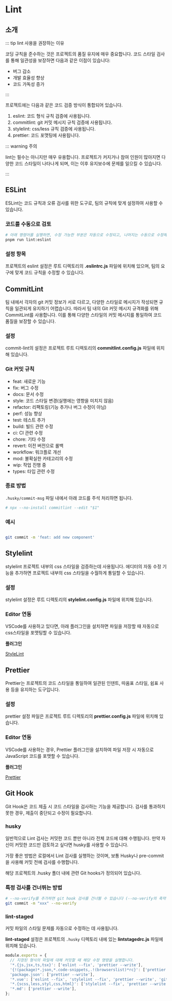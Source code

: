 # Lint

## 소개

::: tip lint 사용을 권장하는 이유

코딩 규칙을 준수하는 것은 프로젝트의 품질 유지에 매우 중요합니다. 코드 스타일 검사를 통해 일관성을 보장하면 다음과 같은 이점이 있습니다:

- 버그 감소
- 개발 효율성 향상
- 코드 가독성 증가

:::

프로젝트에는 다음과 같은 코드 검증 방식이 통합되어 있습니다.

1. eslint: 코드 형식 규칙 검증에 사용됩니다.
2. commitlint: git 커밋 메시지 규칙 검증에 사용됩니다.
3. stylelint: css/less 규칙 검증에 사용됩니다.
4. prettier: 코드 포맷팅에 사용됩니다.

::: warning 주의

lint는 필수는 아니지만 매우 유용합니다. 프로젝트가 커지거나 참여 인원이 많아지면 다양한 코드 스타일이 나타나게 되며, 이는 이후 유지보수에 문제를 일으킬 수 있습니다.

:::

## ESLint

ESLint는 코드 규칙과 오류 검사를 위한 도구로, 팀의 규칙에 맞게 설정하여  사용할 수 있습니다.

### 코드를 수동으로 검토

```bash
# 아래 명령어를 실행하면, 수정 가능한 부분은 자동으로 수정되고, 나머지는 수동으로 수정해야 합니다.
pnpm run lint:eslint
```

### 설정 항목

프로젝트의 eslint 설정은 루트 디렉토리의 **.eslintrc.js** 파일에 위치해 있으며, 팀의 요구에 맞게 코드 규칙을 수정할 수 있습니다.

## CommitLint

팀 내에서 각자의 git 커밋 정보가 서로 다르고, 다양한 스타일로 메시지가 작성되면 규칙을 일관되게 유지하기 어렵습니다. 따라서 팀 내의 Git 커밋 메시지 규격화를 위해 CommitLint를 사용합니다. 이를 통해 다양한 스타일의 커밋 메시지를 통일하여 코드 품질을 보장할 수 있습니다.


### 설정

commit-lint의 설정은 프로젝트 루트 디렉토리의 **commitlint.config.js** 파일에 위치해 있습니다.

### Git 커밋 규칙

- feat: 새로운 기능
- fix: 버그 수정
- docs: 문서 수정
- style: 코드 스타일 변경(실행에는 영향을 미치지 않음)
- refactor: 리팩토링(기능 추가나 버그 수정이 아님)
- perf: 성능 향상
- test: 테스트 추가
- build: 빌드 관련 수정
- ci: CI 관련 수정
- chore: 기타 수정
- revert: 이전 버전으로 롤백
- workflow: 워크플로 개선
- mod: 불확실한 카테고리의 수정
- wip: 작업 진행 중
- types: 타입 관련 수정

### 종료 방법

`.husky/commit-msg` 파일 내에서 아래 코드를 주석 처리하면 됩니다.

```bash
# npx --no-install commitlint --edit "$1"
```

### 예시

```bash

git commit -m 'feat: add new component'

```

## Stylelint

stylelint 프로젝트 내부의 css 스타일을 검증하는데 사용됩니다. 에디터의 자동 수정 기능을 추가하면 프로젝트 내부의 css 스타일을 수월하게 통일할 수 있습니다.

### 설정

stylelint 설정은 루트 디렉토리의 **stylelint.config.js** 파일에 위치해 있습니다.

### Editor 연동

VSCode를 사용하고 있다면, 아래 플러그인을 설치하면 파일을 저장할 때 자동으로 css스타일을 포맷팅할 수 있습니다.

**플러그인**

[StyleLint](https://marketplace.visualstudio.com/items?itemName=stylelint.vscode-stylelint)

## Prettier

Prettier는 프로젝트의 코드 스타일을 통일하여 일관된 인덴트, 따옴표 스타일, 쉼표 사용 등을 유지하는 도구입니다.

### 설정

prettier 설정 파일은 프로젝트 루트 디렉토리의 **prettier.config.js** 파일에 위치해 있습니다.

### Editor 연동

VSCode를 사용하는 경우, Prettier 플러그인을 설치하여 파일 저장 시 자동으로 JavaScript 코드를 포맷할 수 있습니다.

**플러그인**

[Prettier](https://marketplace.visualstudio.com/items?itemName=esbenp.prettier-vscode)

## Git Hook

Git Hook은 코드 제출 시 코드 스타일을 검사하는 기능을 제공합니다. 검사를 통과하지 못한 경우, 제출이 중단되고 수정이 필요합니다.

### husky

일반적으로 Lint 검사는 커밋한 코드 뿐만 아니라 전체 코드에 대해 수행됩니다. 만약 자신이 커밋한 코드만 검토하고 싶다면 husky를 사용할 수 있습니다.

가장 좋은 방법은 로컬에서 Lint 검사를 실행하는 것이며, 보통 Husky나 pre-commit을 사용해 커밋 전에 검사를 수행합니다. 

해당 프로젝트의 .husky 폴더 내에 관련 Git hooks가 정의되어 있습니다.

### 특정 검사를 건너뛰는 방법

```bash
# --no-verify를 추가하면 git hook 검사를 건너뛸 수 있습니다 (--no-verify의 축약형은 -n입니다).
git commit -m "xxx" --no-verify
```

### lint-staged

커밋 파일의 스타일 문제를 자동으로 수정하는 데 사용됩니다.

**lint-staged** 설정은 프로젝트의 `.husky` 디렉토리 내에 있는 **lintstagedrc.js** 파일에 위치해 있습니다.

```js
module.exports = {
  // 지정된 형식의 파일에 대해 커밋할 때 해당 수정 명령을 실행합니다.
  '*.{js,jsx,ts,tsx}': ['eslint --fix', 'prettier --write'],
  '{!(package)*.json,*.code-snippets,.!(browserslist)*rc}': ['prettier --write--parser json'],
  'package.json': ['prettier --write'],
  '*.vue': ['eslint --fix', 'stylelint --fix', 'prettier --write', 'git add .'],
  '*.{scss,less,styl,css,html}': ['stylelint --fix', 'prettier --write', 'git add .'],
  '*.md': ['prettier --write'],
};
```
